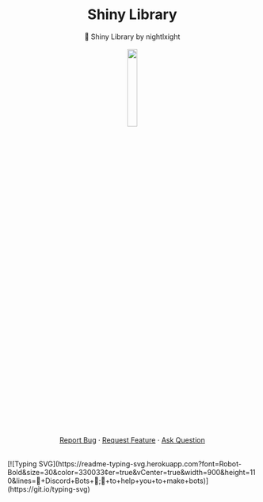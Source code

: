   <h1 align="center">Shiny Library</h1>

  <p align="center">
    🤖 Shiny Library by nightlxight
    <br />
    <br />
    <img src="https://github.com/vimalverma558/vimalverma558/blob/v2/img/hello.gif" width="20%">
    <br />
    <a href="https://github.com/nightlxight/shiny-library/issues/new/choose">Report Bug</a>
    ·
    <a href="https://github.com/nightlxight/shiny-library/issues/new/choose">Request Feature</a>
    ·
    <a href="https://github.com/nightlxight/shiny-library/issues/new/choose">Ask Question</a>
  </p>
</p>

<br>
[![Typing SVG](https://readme-typing-svg.herokuapp.com?font=Robot-Bold&size=30&color=330033&center=true&vCenter=true&width=900&height=110&lines=🎉+Discord+Bots+🎉;🤖+to+help+you+to+make+bots)](https://git.io/typing-svg)